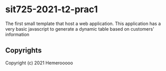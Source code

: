 # sit725-2021-t2-prac1
The first small template that host a web application. This application has a very basic javascript to generate a dynamic table based on customers' information

## Copyrights

Copyright (c) 2021 Hemerooooo
